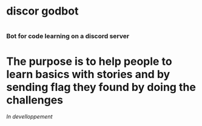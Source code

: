# discor godbot

#

### Bot for code learning on a discord server

# The purpose is to help people to learn basics with stories and by sending flag they found by doing the challenges

*In develloppement*

